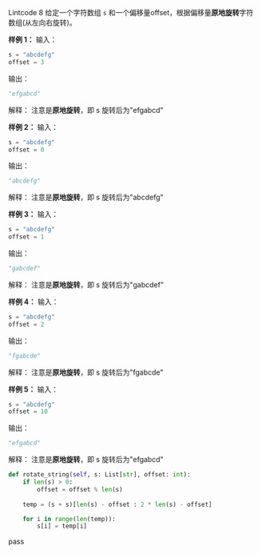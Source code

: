 Lintcode 8
给定一个字符数组 `s` 和一个偏移量offset，根据偏移量**原地旋转**字符数组(从左向右旋转)。

**样例 1：**
输入：
```python
s = "abcdefg"
offset = 3
```
输出：
```python
"efgabcd"
```
解释：
注意是**原地旋转**，即 s 旋转后为"efgabcd"

**样例 2：**
输入：
```python
s = "abcdefg"
offset = 0
```
输出：
```python
"abcdefg"
```
解释：
注意是**原地旋转**，即 s 旋转后为"abcdefg"

**样例 3：**
输入：
```python
s = "abcdefg"
offset = 1
```
输出：
```python
"gabcdef"
```
解释：
注意是**原地旋转**，即 s 旋转后为"gabcdef"

**样例 4：**
输入：
```python
s = "abcdefg"
offset = 2
```
输出：
```python
"fgabcde"
```
解释：
注意是**原地旋转**，即 s 旋转后为"fgabcde"

**样例 5：**
输入：
```python
s = "abcdefg"
offset = 10
```
输出：
```python
"efgabcd"
```
解释：
注意是**原地旋转**，即 s 旋转后为"efgabcd"


```python
def rotate_string(self, s: List[str], offset: int):
	if len(s) > 0:
		offset = offset % len(s)
		
	temp = (s + s)[len(s) - offset : 2 * len(s) - offset]

	for i in range(len(temp)):
		s[i] = temp[i]
```
pass